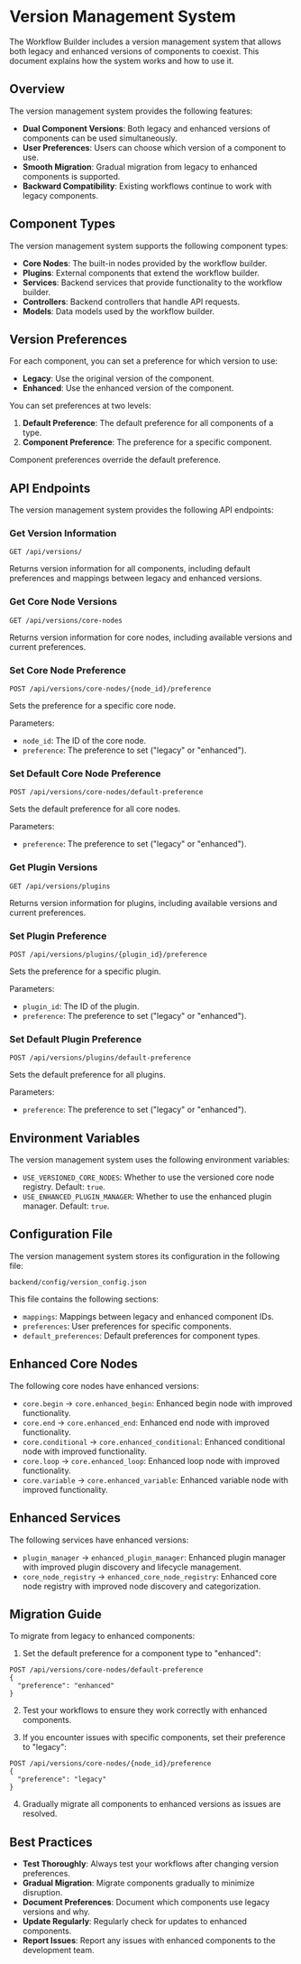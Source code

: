 # Version Management System

The Workflow Builder includes a version management system that allows both legacy and enhanced versions of components to coexist. This document explains how the system works and how to use it.

## Overview

The version management system provides the following features:

- **Dual Component Versions**: Both legacy and enhanced versions of components can be used simultaneously.
- **User Preferences**: Users can choose which version of a component to use.
- **Smooth Migration**: Gradual migration from legacy to enhanced components is supported.
- **Backward Compatibility**: Existing workflows continue to work with legacy components.

## Component Types

The version management system supports the following component types:

- **Core Nodes**: The built-in nodes provided by the workflow builder.
- **Plugins**: External components that extend the workflow builder.
- **Services**: Backend services that provide functionality to the workflow builder.
- **Controllers**: Backend controllers that handle API requests.
- **Models**: Data models used by the workflow builder.

## Version Preferences

For each component, you can set a preference for which version to use:

- **Legacy**: Use the original version of the component.
- **Enhanced**: Use the enhanced version of the component.

You can set preferences at two levels:

1. **Default Preference**: The default preference for all components of a type.
2. **Component Preference**: The preference for a specific component.

Component preferences override the default preference.

## API Endpoints

The version management system provides the following API endpoints:

### Get Version Information

```
GET /api/versions/
```

Returns version information for all components, including default preferences and mappings between legacy and enhanced versions.

### Get Core Node Versions

```
GET /api/versions/core-nodes
```

Returns version information for core nodes, including available versions and current preferences.

### Set Core Node Preference

```
POST /api/versions/core-nodes/{node_id}/preference
```

Sets the preference for a specific core node.

Parameters:
- `node_id`: The ID of the core node.
- `preference`: The preference to set ("legacy" or "enhanced").

### Set Default Core Node Preference

```
POST /api/versions/core-nodes/default-preference
```

Sets the default preference for all core nodes.

Parameters:
- `preference`: The preference to set ("legacy" or "enhanced").

### Get Plugin Versions

```
GET /api/versions/plugins
```

Returns version information for plugins, including available versions and current preferences.

### Set Plugin Preference

```
POST /api/versions/plugins/{plugin_id}/preference
```

Sets the preference for a specific plugin.

Parameters:
- `plugin_id`: The ID of the plugin.
- `preference`: The preference to set ("legacy" or "enhanced").

### Set Default Plugin Preference

```
POST /api/versions/plugins/default-preference
```

Sets the default preference for all plugins.

Parameters:
- `preference`: The preference to set ("legacy" or "enhanced").

## Environment Variables

The version management system uses the following environment variables:

- `USE_VERSIONED_CORE_NODES`: Whether to use the versioned core node registry. Default: `true`.
- `USE_ENHANCED_PLUGIN_MANAGER`: Whether to use the enhanced plugin manager. Default: `true`.

## Configuration File

The version management system stores its configuration in the following file:

```
backend/config/version_config.json
```

This file contains the following sections:

- `mappings`: Mappings between legacy and enhanced component IDs.
- `preferences`: User preferences for specific components.
- `default_preferences`: Default preferences for component types.

## Enhanced Core Nodes

The following core nodes have enhanced versions:

- `core.begin` -> `core.enhanced_begin`: Enhanced begin node with improved functionality.
- `core.end` -> `core.enhanced_end`: Enhanced end node with improved functionality.
- `core.conditional` -> `core.enhanced_conditional`: Enhanced conditional node with improved functionality.
- `core.loop` -> `core.enhanced_loop`: Enhanced loop node with improved functionality.
- `core.variable` -> `core.enhanced_variable`: Enhanced variable node with improved functionality.

## Enhanced Services

The following services have enhanced versions:

- `plugin_manager` -> `enhanced_plugin_manager`: Enhanced plugin manager with improved plugin discovery and lifecycle management.
- `core_node_registry` -> `enhanced_core_node_registry`: Enhanced core node registry with improved node discovery and categorization.

## Migration Guide

To migrate from legacy to enhanced components:

1. Set the default preference for a component type to "enhanced":

```
POST /api/versions/core-nodes/default-preference
{
  "preference": "enhanced"
}
```

2. Test your workflows to ensure they work correctly with enhanced components.

3. If you encounter issues with specific components, set their preference to "legacy":

```
POST /api/versions/core-nodes/{node_id}/preference
{
  "preference": "legacy"
}
```

4. Gradually migrate all components to enhanced versions as issues are resolved.

## Best Practices

- **Test Thoroughly**: Always test your workflows after changing version preferences.
- **Gradual Migration**: Migrate components gradually to minimize disruption.
- **Document Preferences**: Document which components use legacy versions and why.
- **Update Regularly**: Regularly check for updates to enhanced components.
- **Report Issues**: Report any issues with enhanced components to the development team.
